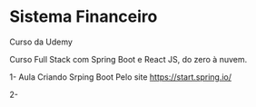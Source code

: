 # Sistema Financeiro

Curso da Udemy

Curso Full Stack com Spring Boot e React JS, do zero à nuvem.

1- Aula Criando Srping Boot Pelo site https://start.spring.io/

2-
